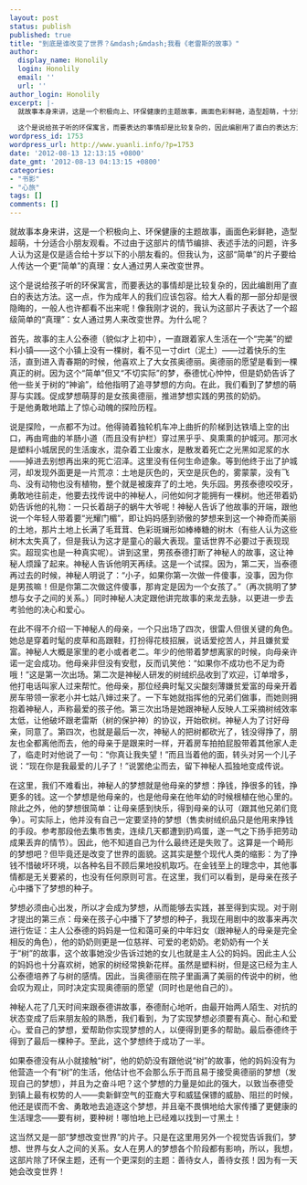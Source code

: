 ```yaml
---
layout: post
status: publish
published: true
title: "到底是谁改变了世界？&mdash;&mdash;我看《老雷斯的故事》"
author:
  display_name: Honolily
  login: Honolily
  email: ''
  url: ''
author_login: Honolily
excerpt: |-
  就故事本身来讲，这是一个积极向上、环保健康的主题故事，画面色彩鲜艳，造型超萌，十分适合小朋友观看。不过由于这部片的情节编排、表述手法的问题，许多人认为这是仅是适合给十岁以下的小朋友看的。但我认为，这部&ldquo;简单&rdquo;的片子要给人传达一个更&ldquo;简单&rdquo;的真理：女人通过男人来改变世界。

  这个是说给孩子听的环保寓言，而要表达的事情却是比较复杂的，因此编剧用了直白的表达方法。这一点，作为成年人的我们应该包容。给大人看的那一部分却是很隐晦的，一般人也许都看不出来呢！像我刚才说的，我认为这部片子表达了一个超级简单的&ldquo;真理&rdquo;：女人通过男人来改变世界。为什么呢？
wordpress_id: 1753
wordpress_url: http://www.yuanli.info/?p=1753
date: '2012-08-13 12:13:15 +0800'
date_gmt: '2012-08-13 04:13:15 +0800'
categories:
- "书影"
- "心旅"
tags: []
comments: []
---
```

<p>就故事本身来讲，这是一个积极向上、环保健康的主题故事，画面色彩鲜艳，造型超萌，十分适合小朋友观看。不过由于这部片的情节编排、表述手法的问题，许多人认为这是仅是适合给十岁以下的小朋友看的。但我认为，这部&ldquo;简单&rdquo;的片子要给人传达一个更&ldquo;简单&rdquo;的真理：女人通过男人来改变世界。</p>
<p>这个是说给孩子听的环保寓言，而要表达的事情却是比较复杂的，因此编剧用了直白的表达方法。这一点，作为成年人的我们应该包容。给大人看的那一部分却是很隐晦的，一般人也许都看不出来呢！像我刚才说的，我认为这部片子表达了一个超级简单的&ldquo;真理&rdquo;：女人通过男人来改变世界。为什么呢？<a id="more"></a><a id="more-1753"></a></p>
<p>首先，故事的主人公泰德（貌似才上初中），一直跟着家人生活在一个&ldquo;完美&rdquo;的塑料小镇&mdash;&mdash;这个小镇上没有一棵树，看不见一寸dirt（泥土）&mdash;&mdash;过着快乐的生活，直到进入青春期的时候，他喜欢上了大女孩奥德丽。奥德丽的愿望是看到一棵真正的树。因为这个&ldquo;简单&rdquo;但又&ldquo;不切实际&rdquo;的梦，泰德忧心忡忡，但是奶奶告诉了他一些关于树的&ldquo;神谕&rdquo;，给他指明了追寻梦想的方向。在此，我们看到了梦想的萌芽与实践。促成梦想萌芽的是女孩奥德丽，推进梦想实践的男孩的奶奶。<br />
于是他勇敢地踏上了惊心动魄的探险历程。</p>
<p>说是探险，一点都不为过。他得骑着独轮机车冲上曲折的阶梯到达铁墙上空的出口，再由弯曲的羊肠小道（而且没有护栏）穿过黑乎乎、臭熏熏的护城河。那河水是塑料小城居民的生活废水，混杂着工业废水，是散发着死亡之光黑如泥浆的水&mdash;&mdash;掉进去别想再出来的死亡沼泽。这里没有任何生命迹象。等到他终于出了护城河，却发现外面更是一片荒凉：土地是灰色的，天空是灰色的，雾蒙蒙，没有飞鸟、没有动物也没有植物，整个就是被废弃了的土地，失乐园。男孩泰德咬咬牙，勇敢地往前走，他要去找传说中的神秘人，问他如何才能拥有一棵树。他还带着奶奶告诉他的礼物：一只长着胡子的蜗牛大爷呢！神秘人告诉了他故事的开端，跟他说一个年轻人带着要&ldquo;光耀门楣&rdquo;，即让妈妈感到骄傲的梦想来到这一个神奇而美丽的土地，那片土地上长满了毛茸茸、色彩斑斓形如棒棒糖的树木（有些人认为这些树木太失真了，但是我认为这才是童心的最大表现。童话世界不必要过于表现现实。超现实也是一种真实呢）。讲到这里，男孩泰德打断了神秘人的故事，这让神秘人烦躁了起来。神秘人告诉他明天再续。这是一个试探。因为，第二天，当泰德再过去的时候，神秘人明说了：&ldquo;小子，如果你第一次做一件傻事，没事，因为你是男孩嘛！但是你第二次做这件傻事，那肯定是因为一个女孩了。&rdquo;（再次挑明了梦想与女子之间的关系。）同时神秘人决定跟他讲完故事的来龙去脉，以更进一步去考验他的决心和爱心。</p>
<p>在此不得不介绍一下神秘人的母亲，一个只出场了四次，很雷人但很关键的角色。她总是穿着时髦的皮草和高跟鞋，打扮得花枝招展，说话爱挖苦人，并且嫌贫爱富。神秘人大概是家里的老小或者老二。年少的他带着梦想离家的时候，向母亲许诺一定会成功。他母亲非但没有安慰，反而讥笑他：&ldquo;如果你不成功也不足为奇哦！&rdquo;这是第一次出场。第二次是神秘人研发的树绒织品收到了欢迎，订单增多，他打电话叫家人过来帮忙。他母亲，那位经典时髦又尖酸刻薄嫌贫爱富的母亲开着房车带领一家老小并七姑八婶过来了。一下车她就指挥他的兄弟们做事，而她则拥抱着神秘人，声称最爱的孩子他。第三次出场是她跟神秘人反映人工采摘树绒效率太低，让他破坏跟老雷斯（树的保护神）的协议，开始砍树。神秘人为了讨好母亲，同意了。第四次，也就是最后一次，神秘人的把树都砍光了，钱没得挣了，朋友也全都离他而去，他的母亲于是跟来时一样，开着房车拍拍屁股带着其他家人走了，临走时对他说了一句：&ldquo;你真让我失望！&rdquo;而且当着他的面，转头对另一个儿子说：&ldquo;现在你是我最爱的儿子了！&rdquo;说罢绝尘而去，留下神秘人孤独地变成传说。</p>
<p>在这里，我们不难看出，神秘人的梦想就是他母亲的梦想：挣钱，挣很多的钱，挣更多的钱。这一个梦想是他母亲的，也是他母亲在他年幼的时候根植在他心里的。除此之外，他的梦想很简单：让母亲感到快乐，得到母亲的认可（跟其他兄弟们竞争）。可实际上，他并没有自己一定要坚持的梦想（售卖树绒织品只是他用来挣钱的手段。参考那段他去集市售卖，连续几天都遭到扔鸡蛋，遂一气之下扬手把劳动成果丢弃的情节）。因此，他不知道自己为什么最终还是失败了。这算是一个畸形的梦想吧？但毕竟还是改变了世界的面貌。这其实是整个现代人类的缩影：为了挣钱不惜破坏环境，以各种名目不顾后果地投机取巧。在金钱至上的理念中，其他事情都是无关要紧的，也没有任何原则可言。在这里，我们可以看到，是母亲在孩子心中播下了梦想的种子。</p>
<p>梦想必须由心出发，所以才会成为梦想，从而能够去实践，甚至得到实现。对于刚才提出的第三点：母亲在孩子心中播下了梦想的种子，我现在用剧中的故事来再次进行佐证：主人公泰德的妈妈是一位和蔼可亲的中年妇女（跟神秘人的母亲是完全相反的角色），他的奶奶则更是一位慈祥、可爱的老奶奶。老奶奶有一个关于&ldquo;树&rdquo;的故事，这个故事她没少告诉过她的女儿也就是主人公的妈妈。因此主人公的妈妈也十分喜欢树，她家的树经常换新花样。虽然是塑料树，但是这已经为主人公泰德培养了与树的感情。因此，当奥德丽在院子里画满了美丽的传说中的树，他会叹为观止，同时决定实现奥德丽的愿望（同时也是他自己的）。</p>
<p>神秘人花了几天时间来跟泰德讲故事，泰德耐心地听，由最开始两人陌生、对抗的状态变成了后来朋友般的熟悉，我们看到，为了实现梦想必须要有真心、耐心和爱心。爱自己的梦想，爱帮助你实现梦想的人，以便得到更多的帮助。最后泰德终于得到了最后一棵种子。至此，这个梦想终于成功了一半。</p>
<p>如果泰德没有从小就接触&ldquo;树&rdquo;，他的奶奶没有跟他说&ldquo;树&rdquo;的故事，他的妈妈没有为他营造一个有&ldquo;树&rdquo;的生活，他估计也不会那么乐于而且易于接受奥德丽的梦想（发现自己的梦想），并且为之奋斗吧？这个梦想的力量是如此的强大，以致当泰德受到镇上最有权势的人&mdash;&mdash;卖新鲜空气的亚裔大亨和威猛保镖的威胁、阻拦的时候，他还是锲而不舍、勇敢地去追逐这个梦想，并且毫不畏惧地给大家传播了更健康的生活理念&mdash;&mdash;要有树，要种树！哪怕地上已经难以找到一寸黑土！</p>
<p>这当然又是一部&ldquo;梦想改变世界&rdquo;的片子。只是在这里用另外一个视觉告诉我们，梦想、世界与女人之间的关系。女人在男人的梦想各个阶段都有影响，所以，我想，这部片除了环保主题，还有一个更深刻的主题：善待女人，善待女孩！因为有一天她会改变世界！</p>
